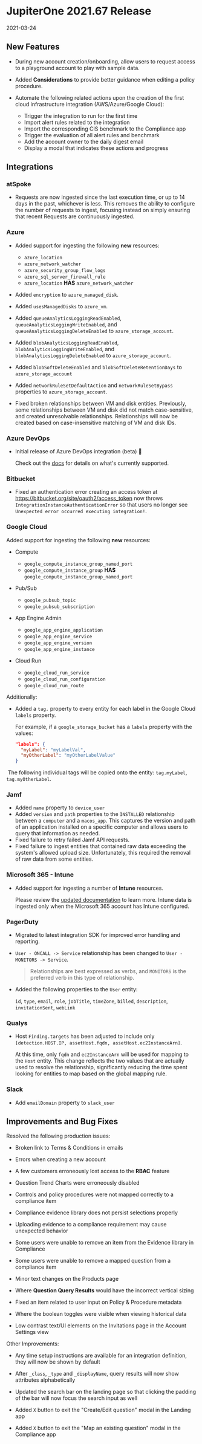 # JupiterOne 2021.67 Release

2021-03-24

## New Features

- During new account creation/onboarding, allow users to request access to a
  playground account to play with sample data.

- Added **Considerations** to provide better guidance when editing a policy procedure. 

- Automate the following related actions upon the creation of the first cloud
  infrastructure integration (AWS/Azure/Google Cloud):

  - Trigger the integration to run for the first time
  - Import alert rules related to the integration
  - Import the corresponding CIS benchmark to the Compliance app
  - Trigger the evaluation of all alert rules and benchmark
  - Add the account owner to the daily digest email
  - Display a modal that indicates these actions and progress

## Integrations

### atSpoke

- Requests are now ingested since the last execution time, or up to 14 days in
  the past, whichever is less. This removes the ability to configure the number
  of requests to ingest, focusing instead on simply ensuring that recent Requests
  are continuously ingested.
​
### Azure

- Added support for ingesting the following **new** resources:

  - `azure_location`
  - `azure_network_watcher`
  - `azure_security_group_flow_logs`
  - `azure_sql_server_firewall_rule`
  - `azure_location` **HAS** `azure_network_watcher`
​
- Added `encryption` to `azure_managed_disk`.
​
- Added `usesManagedDisks` to `azure_vm`.
​
- Added `queueAnalyticsLoggingReadEnabled`, `queueAnalyticsLoggingWriteEnabled`,
  and `queueAnalyticsLoggingDeleteEnabled` to `azure_storage_account`.
​
- Added `blobAnalyticsLoggingReadEnabled`, `blobAnalyticsLoggingWriteEnabled`,
  and `blobAnalyticsLoggingDeleteEnabled` to `azure_storage_account`.
​
- Added `blobSoftDeleteEnabled` and `blobSoftDeleteRetentionDays` to
  `azure_storage_account`
​
- Added `networkRuleSetDefaultAction` and `networkRuleSetBypass` properties to
  `azure_storage_account`.

- Fixed broken relationships between VM and disk entities. Previously, some
  relationships between VM and disk did not match case-sensitive, and created
  unresolvable relationships. Relationships will now be created based on
  case-insensitive matching of VM and disk IDs.
​
### Azure DevOps

- Initial release of Azure DevOps integration (beta) 🎉 

  Check out the
  [docs](../docs/integrations/azure-devops/index.md)
  for details on what's currently supported.
​
### Bitbucket

- Fixed an authentication error creating an access token at
  https://bitbucket.org/site/oauth2/access_token now throws
  `IntegrationInstanceAuthenticationError` so that users no longer see
  `Unexpected error occurred executing integration!`.

### Google Cloud

Added support for ingesting the following **new** resources:

- Compute
  
  - `google_compute_instance_group_named_port`
  - `google_compute_instance_group` **HAS** `google_compute_instance_group_named_port`
​
- Pub/Sub
  
  - `google_pubsub_topic`
  - `google_pubsub_subscription`
​
- App Engine Admin
  
  - `google_app_engine_application`
  - `google_app_engine_service`
  - `google_app_engine_version`
  - `google_app_engine_instance`
​
- Cloud Run
  
  - `google_cloud_run_service`
  - `google_cloud_run_configuration`
  - `google_cloud_run_route`
​

Additionally:

- Added a `tag.` property to every entity for each label in the Google Cloud
  `labels` property. 
  
  For example, if a `google_storage_bucket` has a `labels` property with the
  values:

    ```json
    "labels": {
      "myLabel": "myLabelVal",
      "myOtherLabel": "myOtherLabelValue"
    }
  ```
​
  The following individual tags will be copied onto the entity: `tag.myLabel`,
  `tag.myOtherLabel`.
​
### Jamf

- Added `name` property to `device_user`
​
- Added `version` and `path` properties to the `INSTALLED` relationship between
  a `computer` and a `macos_app`. This captures the version and path of an
  application installed on a specific computer and allows users to query that
  information as needed.
​
- Fixed failure to retry failed Jamf API requests.
​
- Fixed failure to ingest entities that contained raw data exceeding the
  system's allowed upload size. Unfortunately, this required the removal of raw
  data from some entities.
​
### Microsoft 365 - Intune

- Added support for ingesting a number of **Intune** resources. 

  Please review the [updated documentation](../docs/integrations/microsoft365/index.md) 
  to learn more. Intune data is ingested only when the Microsoft 365 account has Intune
  configured. ​

### PagerDuty

- Migrated to latest integration SDK for improved error handling and reporting.
​
- `User - ONCALL -> Service` relationship has been changed to `User - MONITORS -> Service`.
  
  > Relationships are best expressed as verbs, and `MONITORS` is the preferred
  > verb in this type of relationship.
​
- Added the following properties to the `User` entity: 

  `id`, `type`, `email`, `role`, `jobTitle`, `timeZone`, `billed`, `description`, `invitationSent`, `webLink`
​
### Qualys

- Host `Finding.targets` has been adjusted to include only 
  `[detection.HOST.IP, assetHost.fqdn, assetHost.ec2InstanceArn]`. 
  
  At this time, only `fqdn` and `ec2InstanceArn` will be used for mapping to the
  `Host` entity. This change reflects the two values that are actually used to
  resolve the relationship, significantly reducing the time spent looking for
  entities to map based on the global mapping rule. 

### Slack

- Add `emailDomain` property to `slack_user`

## Improvements and Bug Fixes

Resolved the following production issues:

- Broken link to Terms & Conditions in emails

- Errors when creating a new account

- A few customers erroneously lost access to the **RBAC** feature

- Question Trend Charts were erroneously disabled

- Controls and policy procedures were not mapped correctly to a compliance item

- Compliance evidence library does not persist selections properly

- Uploading evidence to a compliance requirement may cause unexpected behavior

- Some users were unable to remove an item from the Evidence library in Compliance

- Some users were unable to remove a mapped question from a compliance item

- Minor text changes on the Products page

- Where **Question Query Results** would have the incorrect vertical sizing

- Fixed an item related to user input on Policy & Procedure metadata

- Where the boolean toggles were visible when viewing historical data

- Low contrast text/UI elements on the Invitations page in the Account Settings view

Other Improvements:

- Any time setup instructions are available for an integration definition, they will now be shown by default

- After `_class`, `_type` and `_displayName`, query results will now show attributes alphabetically

- Updated the search bar on the landing page so that clicking the padding of the bar will now focus the search input as well

- Added `X` button to exit the "Create/Edit question" modal in the Landing app

- Added `X` button to exit the "Map an existing question" modal in the Compliance app